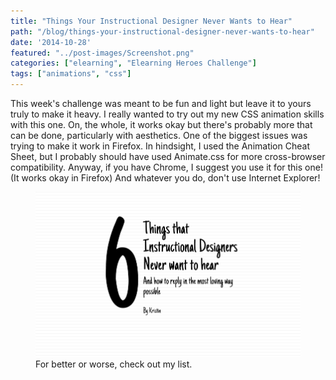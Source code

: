 ```yaml
---
title: "Things Your Instructional Designer Never Wants to Hear"
path: "/blog/things-your-instructional-designer-never-wants-to-hear"
date: '2014-10-28'
featured: "../post-images/Screenshot.png"
categories: ["elearning", "Elearning Heroes Challenge"]
tags: ["animations", "css"]
---
```


This week's challenge was meant to be fun and light but leave it to yours truly to make it heavy. I really wanted to try out my new CSS animation skills with this one. On, the whole, it works okay but there's probably more that can be done, particularly with aesthetics. One of the biggest issues was trying to make it work in Firefox. In hindsight, I used the Animation Cheat Sheet, but I probably should have used Animate.css for more cross-browser compatibility. Anyway, if you have Chrome, I suggest you use it for this one! (It works okay in Firefox) And whatever you do, don't use Internet Explorer!

<figure>
  <a href="http://knanthony.com/showcase/IDCards/index.html" target="blank">
    <img src="../post-images/screenshot.png" alt="Things Instructional Designers Never Want to Hear " />
  </a>
  <figcaption>For better or worse, check out my list.</figcaption>
</figure>
